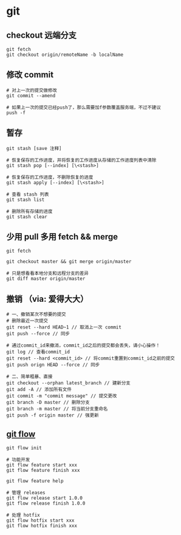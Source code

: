 # git

## checkout 远端分支
```
git fetch
git checkout origin/remoteName -b localName
```

## 修改 commit
```
# 对上一次的提交做修改
git commit --amend

# 如果上一次的提交已经push了，那么需要加f参数覆盖服务端，不过不建议
push -f
```

## 暂存
```
git stash [save 注释]

# 恢复保存的工作进度，并将恢复的工作进度从存储的工作进度列表中清除
git stash pop [--index] [\<stash>]

# 恢复保存的工作进度，不删除恢复的进度
git stash apply [--index] [\<stash>]

# 查看 stash 列表
git stash list

# 删除所有存储的进度
git stash clear 
```

## 少用 pull 多用 fetch && merge
```
git fetch

git checkout master && git merge origin/master

# 只是想看看本地分支和远程分支的差异
git diff master origin/master

```

## 撤销 （via: 爱得大大）
```
# 一、撤销某次不想要的提交
# 删除最近一次提交
git reset --hard HEAD~1 // 取消上一次 commit
git push --force // 同步 

# 通过commit_id来撤消，commit_id之后的提交都会丢失，请小心操作！
git log // 查看commit_id
git reset --hard <commit_id> // 将commit重置到commit_id之前的提交
git push orign HEAD --force // 同步

# 二、简单粗暴、直接
git checkout --orphan latest_branch // 建新分支
git add -A // 添加所有文件
git commit -m "commit message" // 提交更改
git branch -D master // 删除分支
git branch -m master // 将当前分支重命名
git push -f origin master // 强更新
```

## [git flow](https://www.git-tower.com/learn/git/ebook/cn/command-line/advanced-topics/git-flow)
```
git flow init

# 功能开发
git flow feature start xxx
git flow feature finish xxx

git flow feature help

# 管理 releases
git flow release start 1.0.0
git flow release finish 1.0.0

# 处理 hotfix
git flow hotfix start xxx
git flow hotfix finish xxx
```
